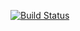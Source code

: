 [![Build Status](https://api.travis-ci.org/la-ruby/create-rails-app.svg?branch=master)](http://travis-ci.org/la-ruby/create-rails-app)
